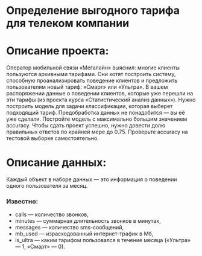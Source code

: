 # Определение выгодного тарифа для телеком компании

# Описание проекта:
Оператор мобильной связи «Мегалайн» выяснил: многие клиенты пользуются архивными тарифами. Они хотят построить систему, способную проанализировать поведение клиентов и предложить пользователям новый тариф: «Смарт» или «Ультра».
В вашем распоряжении данные о поведении клиентов, которые уже перешли на эти тарифы (из проекта курса «Статистический анализ данных»). Нужно построить модель для задачи классификации, которая выберет подходящий тариф. Предобработка данных не понадобится — вы её уже сделали.
Постройте модель с максимально большим значением accuracy. Чтобы сдать проект успешно, нужно довести долю правильных ответов по крайней мере до 0.75. Проверьте accuracy на тестовой выборке самостоятельно.

# Описание данных:
Каждый объект в наборе данных — это информация о поведении одного пользователя за месяц. 
### Известно:
  * сalls — количество звонков,
  * minutes — суммарная длительность звонков в минутах,
  * messages — количество sms-сообщений,
  * mb_used — израсходованный интернет-трафик в Мб,
  * is_ultra — каким тарифом пользовался в течение месяца («Ультра» — 1, «Смарт» — 0).
